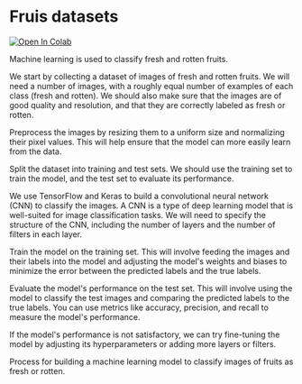 # Fruis datasets

[![Open In Colab](https://colab.research.google.com/assets/colab-badge.svg)](https://github.com/AmerAhmed/Applicerad-AI/blob/main/amer_amir_abshir_elvir.ipynb)

Machine learning is used to classify fresh and rotten fruits.

We start by collecting a dataset of images of fresh and rotten fruits. We will need a number of images, with a roughly equal number of examples of each class (fresh and rotten). We should also make sure that the images are of good quality and resolution, and that they are correctly labeled as fresh or rotten.

Preprocess the images by resizing them to a uniform size and normalizing their pixel values. This will help ensure that the model can more easily learn from the data.

Split the dataset into training and test sets. We should use the training set to train the model, and the test set to evaluate its performance.

We use TensorFlow and Keras to build a convolutional neural network (CNN) to classify the images. A CNN is a type of deep learning model that is well-suited for image classification tasks. We will need to specify the structure of the CNN, including the number of layers and the number of filters in each layer.

Train the model on the training set. This will involve feeding the images and their labels into the model and adjusting the model's weights and biases to minimize the error between the predicted labels and the true labels.

Evaluate the model's performance on the test set. This will involve using the model to classify the test images and comparing the predicted labels to the true labels. You can use metrics like accuracy, precision, and recall to measure the model's performance.

If the model's performance is not satisfactory, we can try fine-tuning the model by adjusting its hyperparameters or adding more layers or filters.

Process for building a machine learning model to classify images of fruits as fresh or rotten. 
